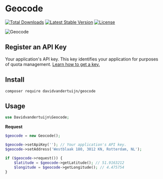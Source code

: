 # Geocode

<a href="https://packagist.org/packages/davidvandertuijn/geocode"><img src="https://poser.pugx.org/davidvandertuijn/geocode/d/total.svg" alt="Total Downloads"></a>
<a href="https://packagist.org/packages/davidvandertuijn/geocode"><img src="https://poser.pugx.org/davidvandertuijn/geocode/v/stable.svg" alt="Latest Stable Version"></a>
<a href="https://packagist.org/packages/davidvandertuijn/geocode"><img src="https://poser.pugx.org/davidvandertuijn/geocode/license.svg" alt="License"></a>

![Geocode](https://cdn.davidvandertuijn.nl/github/geocode.png)

## Register an API Key

Your application's API key. This key identifies your application for purposes of quota management. <a href="https://developers.google.com/maps/documentation/geocoding/get-api-key">Learn how to get a key.</a>

## Install

```
composer require davidvandertuijn/geocode
```
## Usage

```php
use Davidvandertuijn\Geocode;
```

**Request**

```php
$geocode = new Geocode();

$geocode->setApiKey(''); // Your application's API key.
$geocode->setAddress('Westblaak 180, 3012 KN, Rotterdam, NL');

if ($geocode->request()) {
    $latitude = $geocode->getLatitude(); // 51.9163212
    $longitude = $geocode->getLongitude(); // 4.475754
}
```
